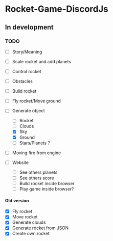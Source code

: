 ﻿# Rocket-Game-DiscordJs
## In development

### TODO
  - [ ] Story/Meaning
  - [ ] Scale rocket and add planets
  - [ ] Control rocket
  - [ ] Obstacles
  - [ ] Build rocket
  - [ ] Fly rocket/Move ground
  - [ ] Generate object
    - [ ] Rocket
    - [ ] Clouds
    - [x] Sky
    - [x] Ground
    - [ ] Stars/Planets ?
  - [ ] Moving fire from engine
  
  - [ ] Website
    - [ ] See others planets
    - [ ] See others score
    - [ ] Build rocket inside browser
    - [ ] Play game inside browser?

#### Old version
  - [x] Fly rocket 
  - [x] Move rocket 
  - [x] Generate clouds 
  - [x] Generate rocket from JSON 
  - [x] Create own rocket

